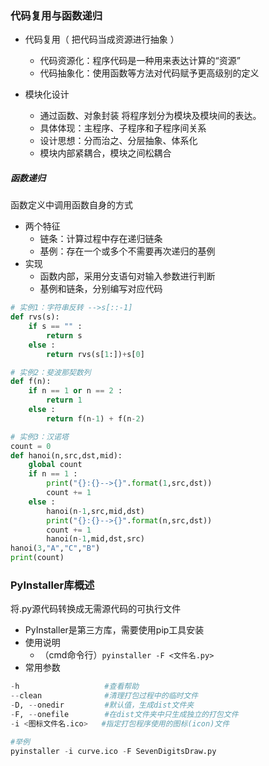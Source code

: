 ### 代码复用与函数递归
- 代码复用（ 把代码当成资源进行抽象 ）
    - 代码资源化：程序代码是一种用来表达计算的“资源”
    - 代码抽象化：使用函数等方法对代码赋予更高级别的定义

- 模块化设计
    - 通过函数、对象封装 将程序划分为模块及模块间的表达。
    - 具体体现：主程序、子程序和子程序间关系
    - 设计思想：分而治之、分层抽象、体系化
    - 模块内部紧耦合，模块之间松耦合

##### 函数递归
函数定义中调用函数自身的方式

- 两个特征
    - 链条：计算过程中存在递归链条
    - 基例：存在一个或多个不需要再次递归的基例
- 实现
    + 函数内部，采用分支语句对输入参数进行判断
    + 基例和链条，分别编写对应代码
```python
# 实例1：字符串反转 -->s[::-1]
def rvs(s):
    if s == "" :
        return s
    else :
        return rvs(s[1:])+s[0]

# 实例2：斐波那契数列
def f(n):
    if n == 1 or n == 2 :
        return 1
    else :
        return f(n-1) + f(n-2)

# 实例3：汉诺塔
count = 0
def hanoi(n,src,dst,mid):
    global count
    if n == 1 :
        print("{}:{}-->{}".format(1,src,dst))
        count += 1
    else :
        hanoi(n-1,src,mid,dst)
        print("{}:{}-->{}".format(n,src,dst))
        count += 1
        hanoi(n-1,mid,dst,src)
hanoi(3,"A","C","B")
print(count)
```

### PyInstaller库概述
将.py源代码转换成无需源代码的可执行文件

- PyInstaller是第三方库，需要使用pip工具安装
- 使用说明
    + （cmd命令行）`pyinstaller -F <文件名.py>`
- 常用参数
```python
-h                   #查看帮助
--clean              #清理打包过程中的临时文件
-D, --onedir         #默认值，生成dist文件夹
-F, --onefile        #在dist文件夹中只生成独立的打包文件
-i <图标文件名.ico>   #指定打包程序使用的图标(icon)文件

#举例
pyinstaller -i curve.ico -F SevenDigitsDraw.py
```
